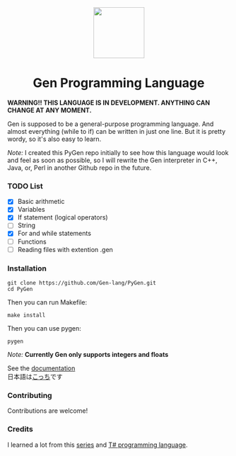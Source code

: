 <div align="center">
    <img width="115px" src="https://user-images.githubusercontent.com/60306074/148671204-b759cf4b-dada-483b-80f5-7bc24efc49e5.png">
    <h1>Gen Programming Language</h1>
</div>

**WARNING!! THIS LANGUAGE IS IN DEVELOPMENT. ANYTHING CAN CHANGE AT ANY MOMENT.**

Gen is supposed to be a general-purpose programming language. And almost everything (while to if) can be written in just one line. But it is pretty wordy, so it's also easy to learn.


*Note:* I created this PyGen repo initially to see how this language would look and feel as soon as possible, so I will rewrite the Gen interpreter in C++, Java, or, Perl in another Github repo in the future.


### TODO List
 - [x] Basic arithmetic
 - [x] Variables
 - [x] If statement (logical operators)
 - [ ] String
 - [x] For and while statements
 - [ ] Functions
 - [ ] Reading files with extention .gen

### Installation
```
git clone https://github.com/Gen-lang/PyGen.git
cd PyGen
```
Then you can run Makefile:
```
make install
```
Then you can use pygen:
```
pygen
```

*Note:* **Currently Gen only supports integers and floats**

See the [documentation](https://github.com/Gen-lang/PyGen/tree/master/doc/doc_en.md)<br>
日本語は[こっち](https://github.com/Gen-lang/PyGen/tree/master/doc/doc_jp.md)です

### Contributing
Contributions are welcome!

### Credits
I learned a lot from this [series](https://ruslanspivak.com/lsbasi-part1/) and [T# programming language](https://github.com/Tsharp-lang/Tsharp).
